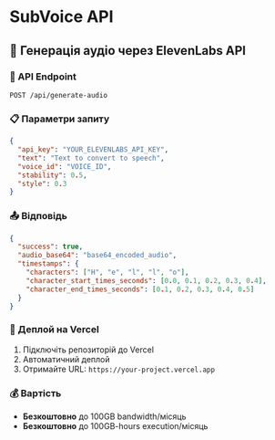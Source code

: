 # SubVoice API

## 🎯 Генерація аудіо через ElevenLabs API

### 📡 API Endpoint
```
POST /api/generate-audio
```

### 📋 Параметри запиту
```json
{
  "api_key": "YOUR_ELEVENLABS_API_KEY",
  "text": "Text to convert to speech",
  "voice_id": "VOICE_ID",
  "stability": 0.5,
  "style": 0.3
}
```

### 📤 Відповідь
```json
{
  "success": true,
  "audio_base64": "base64_encoded_audio",
  "timestamps": {
    "characters": ["H", "e", "l", "l", "o"],
    "character_start_times_seconds": [0.0, 0.1, 0.2, 0.3, 0.4],
    "character_end_times_seconds": [0.1, 0.2, 0.3, 0.4, 0.5]
  }
}
```

### 🚀 Деплой на Vercel
1. Підключіть репозиторій до Vercel
2. Автоматичний деплой
3. Отримайте URL: `https://your-project.vercel.app`

### 💰 Вартість
- **Безкоштовно** до 100GB bandwidth/місяць
- **Безкоштовно** до 100GB-hours execution/місяць
